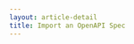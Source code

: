 ```yaml
---
layout: article-detail
title: Import an OpenAPI Spec
---
```


<!-- for rework: this page should contain a very easy, short example of how to import a spec into Insomnia. We should also provide some information in the introduction paragraph about what a spec is and why you'd want to use one or need one. You can use this doc as an example: https://learning.postman.com/docs/integrations/available-integrations/working-with-openAPI -->